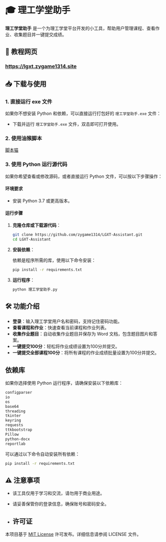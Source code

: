 # 🎓 理工学堂助手

**理工学堂助手** 是一个为理工学堂平台开发的小工具，帮助用户管理课程、查看作业、收集题目并一键提交成绩。

## 🔗 教程网页

### https://lgxt.zygame1314.site

## 📥 下载与使用

### 1. 直接运行 exe 文件

如果你不想安装 Python 和依赖，可以直接运行打包好的 `理工学堂助手.exe` 文件：

- 下载并运行 `理工学堂助手.exe` 文件，双击即可打开使用。

### 2. 使用油猴脚本

[脚本猫](https://scriptcat.org/zh-CN/script-show-page/2774)

### 3. 使用 Python 运行源代码

如果你希望查看或修改源码，或者直接运行 Python 文件，可以按以下步骤操作：

#### 环境要求

- 安装 Python 3.7 或更高版本。

#### 运行步骤

1. **克隆仓库或下载源代码**：

   ```bash
   git clone https://github.com/zygame1314/LGXT-Assistant.git
   cd LGXT-Assistant
   ```

2. **安装依赖**：

   依赖是程序所需的库，使用以下命令安装：

   ```bash
   pip install -r requirements.txt
   ```

3. **运行程序**：

   ```bash
   python 理工学堂助手.py
   ```

## 🛠️ 功能介绍

- **登录**：输入理工学堂用户名和密码，支持记住密码功能。
- **查看课程和作业**：快速查看当前课程和作业列表。
- **收集作业题目**：自动收集作业题目并保存为 Word 文档，包含题目图片和答案。
- **一键提交100分**：轻松将作业成绩设置为100分并提交。
- **一键提交全部课程100分**：将所有课程的作业成绩批量设置为100分并提交。

## 依赖库

如果你选择使用 Python 运行程序，请确保安装以下依赖库：

```txt
configparser
io
os
base64
threading
tkinter
keyring
requests
ttkbootstrap
Pillow
python-docx
reportlab
```

可以通过以下命令自动安装所有依赖：

```bash
pip install -r requirements.txt
```

## ⚠️ 注意事项

- 该工具仅用于学习和交流，请勿用于商业用途。
- 请妥善保管你的登录信息，确保账号和密码安全。

- ## 许可证

本项目基于 [MIT License](./LICENSE) 许可发布。详细信息请参阅 LICENSE 文件。

